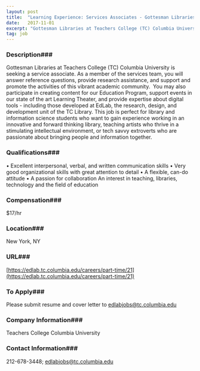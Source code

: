 ```yaml
---
layout: post
title:  "Learning Experience: Services Associates - Gottesman Libraries, Teachers College Columbia University"
date:   2017-11-01
excerpt: "Gottesman Libraries at Teachers College (TC) Columbia University is seeking a service associate. As a member of the services team, you will answer reference questions, provide research assistance, and support and promote the activities of this vibrant academic community.  You may also participate in creating content for our Education Program,..."
tag: job
---
```


### Description###

Gottesman Libraries at Teachers College (TC) Columbia University is seeking a service associate. As a member of the services team, you will answer reference questions, provide research assistance, and support and promote the activities of this vibrant academic community.  You may also participate in creating content for our Education Program, support events in our state of the art Learning Theater, and provide expertise about digital tools - including those developed at EdLab, the research, design, and development unit of the TC Library.
This job is perfect for library and information science students who want to gain experience working in an innovative and forward thinking library, teaching artists who thrive in a stimulating intellectual environment, or tech savvy extroverts who are passionate about bringing people and information together.




### Qualifications###

•	Excellent interpersonal, verbal, and written communication skills
•	Very good organizational skills with great attention to detail
•	A flexible, can-do attitude
•	A passion for collaboration
An interest in teaching, libraries, technology and the field of education


### Compensation###

$17/hr


### Location###

New York, NY 


### URL###

[https://edlab.tc.columbia.edu/careers/part-time/21](https://edlab.tc.columbia.edu/careers/part-time/21)

### To Apply###

Please submit resume and cover letter to edlabjobs@tc.columbia.edu


### Company Information###

Teachers College Columbia University


### Contact Information###

212-678-3448; edlabjobs@tc.columbia.edu

